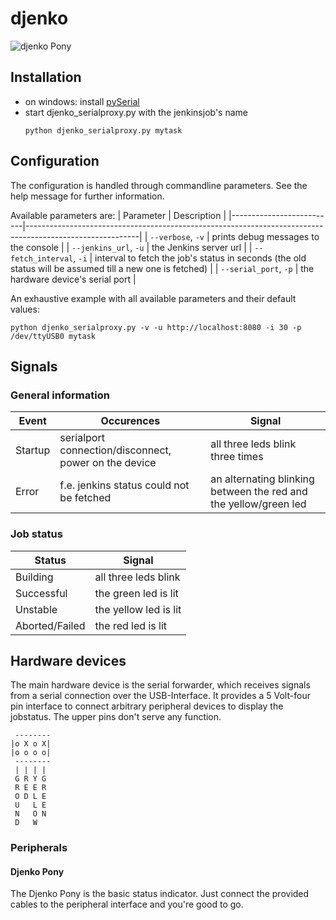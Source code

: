 djenko
======

![djenko Pony](http:// "The djenko pony")

## Installation

* on windows: install [pySerial](http://pythonhosted.org//pyserial/#)
* start djenko_serialproxy.py with the jenkinsjob's name
    ```
    python djenko_serialproxy.py mytask
    ```
    
## Configuration
The configuration is handled through commandline parameters. See the help message for further information.

Available parameters are:
|        Parameter         |                                            Description                                                   |
|--------------------------|----------------------------------------------------------------------------------------------------------|
| `--verbose`, `-v`        | prints debug messages to the console                                                                     |
| `--jenkins_url`, `-u`    | the Jenkins server url                                                                                   |
| `--fetch_interval`, `-i` | interval to fetch the job's status in seconds (the old status will be assumed till a new one is fetched) |
| `--serial_port`, `-p`    | the hardware device's serial port                                                                        |

An exhaustive example with all available parameters and their default values:
```   
python djenko_serialproxy.py -v -u http://localhost:8080 -i 30 -p /dev/ttyUSB0 mytask
```
 
## Signals

### General information
|  Event  |                     Occurences                        |                              Signal                                 |
|---------|-------------------------------------------------------|---------------------------------------------------------------------|
| Startup | serialport connection/disconnect, power on the device | all three leds blink three times                                    |
| Error   | f.e. jenkins status could not be fetched              | an alternating blinking between the red and the yellow/green led    |
 
### Job status
|    Status      |         Signal        |
|----------------|-----------------------|
| Building       | all three leds blink  |
| Successful     | the green led is lit  |
| Unstable       | the yellow led is lit |
| Aborted/Failed | the red led is lit    |

## Hardware devices
The main hardware device is the serial forwarder, which receives signals from a serial connection over the USB-Interface.
It provides a 5 Volt-four pin interface to connect arbitrary peripheral devices to display the jobstatus. The upper pins don't serve any function.

```
 --------
|o X o X|
|o o o o|
 --------
 | | | |
 G R Y G
 R E E R
 O D L E
 U   L E
 N   O N
 D   W  
```

### Peripherals

#### Djenko Pony
The Djenko Pony is the basic status indicator. Just connect the provided cables to the peripheral interface and you're good to go.
